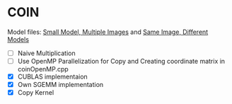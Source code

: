 # COIN


Model files: [Small Model, Multiple Images](https://drive.google.com/drive/folders/1uadCSojM-xt7TcHMRfjYe2YKJkYScNNz?usp=sharing) and [Same Image, Different Models](https://drive.google.com/drive/folders/1j4C2gjys32rFTyZ6UgK0jzFaQu2O-x3g?usp=sharing)
- [ ] Naive Multiplication
- [ ] Use OpenMP Parallelization for Copy and Creating coordinate matrix in coinOpenMP.cpp
- [x] CUBLAS implementaion
- [x] Own SGEMM implementation
- [x] Copy Kernel
